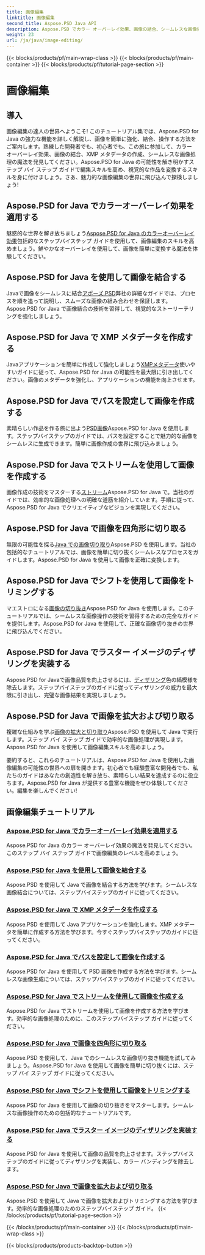 ```yaml
---
title: 画像編集
linktitle: 画像編集
second_title: Aspose.PSD Java API
description: Aspose.PSD でカラー オーバーレイ効果、画像の結合、シームレスな画像処理の魔法を発見してください。ガイドを使用して画像編集のレベルを高めましょう。
weight: 23
url: /ja/java/image-editing/
---
```


{{< blocks/products/pf/main-wrap-class >}}
{{< blocks/products/pf/main-container >}}
{{< blocks/products/pf/tutorial-page-section >}}

# 画像編集

## 導入 

画像編集の達人の世界へようこそ! このチュートリアル集では、Aspose.PSD for Java の強力な機能を詳しく解説し、画像を簡単に強化、結合、操作する方法をご案内します。熟練した開発者でも、初心者でも、この旅に参加して、カラー オーバーレイ効果、画像の結合、XMP メタデータの作成、シームレスな画像処理の魔法を発見してください。Aspose.PSD for Java の可能性を解き明かすステップ バイ ステップ ガイドで編集スキルを高め、視覚的な作品を変換するスキルを身に付けましょう。さあ、魅力的な画像編集の世界に飛び込んで探検しましょう!

## Aspose.PSD for Java でカラーオーバーレイ効果を適用する

魅惑的な世界を解き放ちましょう[Aspose.PSD for Java のカラーオーバーレイ効果](./color-overlay-effect/)包括的なステップバイステップ ガイドを使用して、画像編集のスキルを高めましょう。鮮やかなオーバーレイを使用して、画像を簡単に変換する魔法を体験してください。

## Aspose.PSD for Java を使用して画像を結合する

Javaで画像をシームレスに結合[アポーズ.PSD](./combine-images/)弊社の詳細なガイドでは、プロセスを順を追って説明し、スムーズな画像の組み合わせを保証します。Aspose.PSD for Java で画像結合の技術を習得して、視覚的なストーリーテリングを強化しましょう。

## Aspose.PSD for Java で XMP メタデータを作成する

Javaアプリケーションを簡単に作成して強化しましょう[XMPメタデータ](./create-xmp-metadata/)使いやすいガイドに従って、Aspose.PSD for Java の可能性を最大限に引き出してください。画像のメタデータを強化し、アプリケーションの機能を向上させます。

## Aspose.PSD for Java でパスを設定して画像を作成する

素晴らしい作品を作る旅に出よう[PSD画像](./create-image-by-setting-path/)Aspose.PSD for Java を使用します。ステップバイステップのガイドでは、パスを設定することで魅力的な画像をシームレスに生成できます。簡単に画像作成の世界に飛び込みましょう。

## Aspose.PSD for Java でストリームを使用して画像を作成する

画像作成の技術をマスターする[ストリーム](./create-image-using-stream/)Aspose.PSD for Java で。当社のガイドでは、効率的な画像処理への明確な道筋を紹介しています。手順に従って、Aspose.PSD for Java でクリエイティブなビジョンを実現してください。

## Aspose.PSD for Java で画像を四角形に切り取る

無限の可能性を探る[Java での画像切り取り](./crop-image-by-rectangle/)Aspose.PSD を使用します。当社の包括的なチュートリアルでは、画像を簡単に切り抜くシームレスなプロセスをガイドします。Aspose.PSD for Java を使用して画像を正確に変換します。

## Aspose.PSD for Java でシフトを使用して画像をトリミングする

マエストロになる[画像の切り抜き](./crop-image-by-shifts/)Aspose.PSD for Java を使用します。このチュートリアルでは、シームレスな画像操作の技術を習得するための完全なガイドを提供します。Aspose.PSD for Java を使用して、正確な画像切り抜きの世界に飛び込んでください。

## Aspose.PSD for Java でラスター イメージのディザリングを実装する

Aspose.PSD for Javaで画像品質を向上させるには、[ディザリング](./implement-dithering/)色の縞模様を除去します。ステップバイステップのガイドに従ってディザリングの威力を最大限に引き出し、完璧な画像結果を実現しましょう。

## Aspose.PSD for Java で画像を拡大および切り取る

複雑な仕組みを学ぶ[画像の拡大と切り取り](./expand-and-crop-images/)Aspose.PSD を使用して Java で実行します。ステップ バイ ステップ ガイドで効率的な画像処理が実現します。Aspose.PSD for Java を使用して画像編集スキルを高めましょう。

要約すると、これらのチュートリアルは、Aspose.PSD for Java を使用した画像編集の可能性の世界への扉を開きます。初心者でも経験豊富な開発者でも、私たちのガイドはあなたの創造性を解き放ち、素晴らしい結果を達成するのに役立ちます。Aspose.PSD for Java が提供する豊富な機能をぜひ体験してください。編集を楽しんでください!
## 画像編集チュートリアル
### [Aspose.PSD for Java でカラーオーバーレイ効果を適用する](./color-overlay-effect/)
Aspose.PSD for Java のカラー オーバーレイ効果の魔法を発見してください。このステップ バイ ステップ ガイドで画像編集のレベルを高めましょう。
### [Aspose.PSD for Java を使用して画像を結合する](./combine-images/)
Aspose.PSD を使用して Java で画像を結合する方法を学びます。シームレスな画像結合については、ステップバイステップのガイドに従ってください。
### [Aspose.PSD for Java で XMP メタデータを作成する](./create-xmp-metadata/)
Aspose.PSD を使用して Java アプリケーションを強化します。XMP メタデータを簡単に作成する方法を学びます。今すぐステップバイステップのガイドに従ってください。
### [Aspose.PSD for Java でパスを設定して画像を作成する](./create-image-by-setting-path/)
Aspose.PSD for Java を使用して PSD 画像を作成する方法を学びます。シームレスな画像生成については、ステップバイステップのガイドに従ってください。
### [Aspose.PSD for Java でストリームを使用して画像を作成する](./create-image-using-stream/)
Aspose.PSD for Java でストリームを使用して画像を作成する方法を学びます。効率的な画像処理のために、このステップバイステップ ガイドに従ってください。
### [Aspose.PSD for Java で画像を四角形に切り取る](./crop-image-by-rectangle/)
Aspose.PSD を使用して、Java でのシームレスな画像切り抜き機能を試してみましょう。Aspose.PSD for Java を使用して画像を簡単に切り抜くには、ステップ バイ ステップ ガイドに従ってください。
### [Aspose.PSD for Java でシフトを使用して画像をトリミングする](./crop-image-by-shifts/)
Aspose.PSD for Java を使用して画像の切り抜きをマスターします。シームレスな画像操作のための包括的なチュートリアルです。
### [Aspose.PSD for Java でラスター イメージのディザリングを実装する](./implement-dithering/)
Aspose.PSD for Java を使用して画像の品質を向上させます。ステップバイステップのガイドに従ってディザリングを実装し、カラー バンディングを除去します。
### [Aspose.PSD for Java で画像を拡大および切り取る](./expand-and-crop-images/)
Aspose.PSD を使用して Java で画像を拡大およびトリミングする方法を学びます。効率的な画像処理のためのステップバイステップ ガイド。
{{< /blocks/products/pf/tutorial-page-section >}}

{{< /blocks/products/pf/main-container >}}
{{< /blocks/products/pf/main-wrap-class >}}

{{< blocks/products/products-backtop-button >}}
